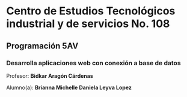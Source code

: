 # Centro de Estudios Tecnológicos industrial y de servicios No. 108
## Programación 5AV
### Desarrolla aplicaciones web con conexión a base de datos

Profesor: **Bidkar Aragón Cárdenas**

Alumno(a): **Brianna Michelle Daniela Leyva Lopez**